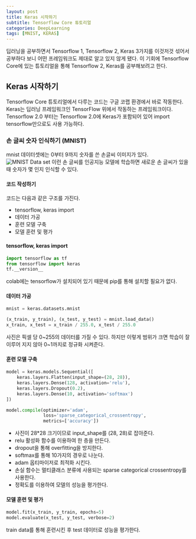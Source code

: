 ```yaml
---
layout: post
title: Keras 시작하기
subtitle: Tensorflow Core 튜토리얼
categories: DeepLearning
tags: [MNIST, KERAS]
---
```

딥러닝을 공부하면서 Tensorflow 1, Tensorflow 2, Keras 3가지를 이것저것 섞어서 공부하다 보니 어떤 프레임워크도 제대로 알고 있지 않게 됐다. 이 기회에 Tensorflow Core에 있는 튜토리얼을 통해 Tensorflow 2, Keras를 공부해보려고 한다.

## Keras 시작하기
 Tensorflow Core 튜토리얼에서 다루는 코드는 구글 코랩 환경에서 바로 작동한다. Keras는 딥러닝 프레임워크인 TensorFlow 위에서 작동하는 프레임워크이다. Tensorflow 2.0 부터는 Tensorflow 2.0에 Keras가 포함되어 있어 import tensorflow만으로도 사용 가능하다.
### 손 글씨 숫자 인식하기 (MNIST)
 mnist 데이터셋에는 0부터 9까지 숫자를 쓴 손글씨 이미지가 있다.
 ![MNIST Data set](https://storage.googleapis.com/tfds-data/visualization/fig/mnist-3.0.1.png)
 이런 손 글씨를 인공지능 모델에 학습하면 새로운 손 글씨가 있을 때 숫자가 몇 인지 인식할 수 있다.
####  코드 작성하기
 코드는 다음과 같은 구조를 가진다.
 - tensorflow, keras import
 - 데이터 가공
 - 훈련 모델 구축
 - 모델  훈련 및 평가
#### tensorflow, keras import
 ```python
 import tensorflow as tf
 from tensorflow import keras
 tf.__version__
 ```
 colab에는 tensorflow가 설치되어 있기 때문에 pip를 통해 설치할 필요가 없다.
#### 데이터 가공
 ```python
 mnist = keras.datasets.mnist

(x_train, y_train), (x_test, y_test) = mnist.load_data()
x_train, x_test = x_train / 255.0, x_test / 255.0
```
사진은 픽셀 당 0~255의 데이터를 가질 수 있다. 하지만 이렇게 범위가 크면 학습이 잘 이루어 지지 않아 0~1까지로 정규화 시켜준다.
#### 훈련 모델 구축
```python
model = keras.models.Sequential([
	keras.layers.Flatten(input_shape=(28, 28)),
	keras.layers.Dense(128, activation='relu'),
	keras.layers.Dropout(0.2),
	keras.layers.Dense(10, activation='softmax')
])

model.compile(optimizer='adam',
			  loss='sparse_categorical_crossentropy',
			  metrics=['accuracy'])
```
- 사진이 28*28 크기이므로 input_shape를 (28, 28)로 잡아준다.
-  relu 활성화 함수를 이용하여 한 층을 만든다.
- dropout을 통해 overfitting을 방지한다.
- softmax를 통해 10가지의 경우로 나눈다.
- adam 옵티마이저로 최적화 시킨다.
- 손실 함수는 멀티클래스 분류에 사용되는 sparse categorical crossentropy를 사용한다.
- 정확도를 이용하여 모델의 성능을 평가한다.
#### 모델 훈련 및 평가
``` python
model.fit(x_train, y_train, epochs=5)
model.evaluate(x_test, y_test, verbose=2)
```
train data를 통해 훈련시킨 후 test 데이터로 성능을 평가한다.
<!--stackedit_data:
eyJoaXN0b3J5IjpbNTUxOTgzOTgzLDE3ODg0MDQ1NzEsMTk0Nz
YxNjcyOSwxODY5MTkzMDQzLC0xMzI1OTkwMF19
-->